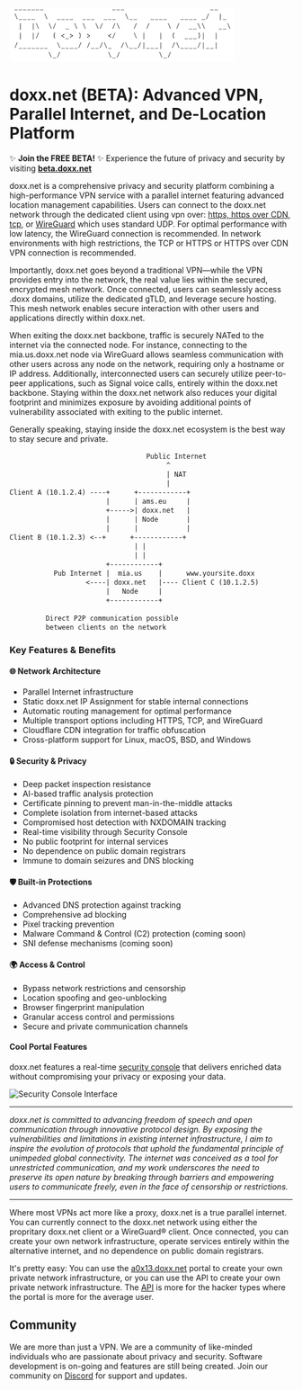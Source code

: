 ![doxx.net logo](/assets/doxx.net.logo.png)

# **doxx.net (BETA): Advanced VPN, Parallel Internet, and De-Location Platform**

✨ **Join the FREE BETA!** ✨ Experience the future of privacy and security by visiting [**beta.doxx.net**](https://beta.doxx.net)

doxx.net is a comprehensive privacy and security platform combining a high-performance VPN service with a parallel internet featuring advanced location management capabilities. Users can connect to the doxx.net network through the dedicated client using vpn over: [https, https over CDN, tcp](https://docs.doxx.net/vpn_clients/doxx.net/), or [WireGuard](https://docs.doxx.net/vpn_clients/wireguard) which uses standard UDP. For optimal performance with low latency, the WireGuard connection is recommended. In network environments with high restrictions, the TCP or HTTPS or HTTPS over CDN VPN connection is recommended.

Importantly, doxx.net goes beyond a traditional VPN—while the VPN provides entry into the network, the real value lies within the secured, encrypted mesh network. Once connected, users can seamlessly access .doxx domains, utilize the dedicated gTLD, and leverage secure hosting. This mesh network enables secure interaction with other users and applications directly within doxx.net.

When exiting the doxx.net backbone, traffic is securely NATed to the internet via the connected node. For instance, connecting to the mia.us.doxx.net node via WireGuard allows seamless communication with other users across any node on the network, requiring only a hostname or IP address. Additionally, interconnected users can securely utilize peer-to-peer applications, such as Signal voice calls, entirely within the doxx.net backbone. Staying within the doxx.net network also reduces your digital footprint and minimizes exposure by avoiding additional points of vulnerability associated with exiting to the public internet.

Generally speaking, staying inside the doxx.net ecosystem is the best way to stay secure and private.

```
                                  Public Internet
                                       ^
                                       | NAT
                                       |
Client A (10.1.2.4) ----+      +------------+
                        |      | ams.eu     |
                        +----->| doxx.net   |
                        |      | Node       |
                        |      |            |
Client B (10.1.2.3) <--+      +------------+
                               | |
                               | |
                        +------------+
           Pub Internet |  mia.us    |      www.yoursite.doxx
                   <----| doxx.net   |---- Client C (10.1.2.5)
                        |   Node     |
                        +------------+

         Direct P2P communication possible
         between clients on the network
```
### Key Features & Benefits

#### 🌐 Network Architecture
- Parallel Internet infrastructure
- Static doxx.net IP Assignment for stable internal connections
- Automatic routing management for optimal performance
- Multiple transport options including HTTPS, TCP, and WireGuard
- Cloudflare CDN integration for traffic obfuscation
- Cross-platform support for Linux, macOS, BSD, and Windows

#### 🔒 Security & Privacy
- Deep packet inspection resistance
- AI-based traffic analysis protection
- Certificate pinning to prevent man-in-the-middle attacks
- Complete isolation from internet-based attacks
- Compromised host detection with NXDOMAIN tracking
- Real-time visibility through Security Console
- No public footprint for internal services
- No dependence on public domain registrars
- Immune to domain seizures and DNS blocking

#### 🛡️ Built-in Protections
- Advanced DNS protection against tracking
- Comprehensive ad blocking
- Pixel tracking prevention
- Malware Command & Control (C2) protection (coming soon)
- SNI defense mechanisms (coming soon)

#### 🌍 Access & Control
- Bypass network restrictions and censorship
- Location spoofing and geo-unblocking
- Browser fingerprint manipulation
- Granular access control and permissions
- Secure and private communication channels
  
#### Cool Portal Features
doxx.net features a real-time [security console](https://docs.doxx.net/a0x13/security-console) that delivers enriched data without compromising your privacy or exposing your data.

![Security Console Interface](https://docs.doxx.net/assets/security_console.gif)

---

*doxx.net is committed to advancing freedom of speech and open communication through innovative protocol design. By exposing the vulnerabilities and limitations in existing internet infrastructure, I aim to inspire the evolution of protocols that uphold the fundamental principle of unimpeded global connectivity. The internet was conceived as a tool for unrestricted communication, and my work underscores the need to preserve its open nature by breaking through barriers and empowering users to communicate freely, even in the face of censorship or restrictions.*

---

Where most VPNs act more like a proxy, doxx.net is a true parallel internet. You can currently connect to the doxx.net network using either the propritary doxx.net client or a WireGuard® client. Once connected, you can create your own network infrastructure, operate services entirely within the alternative internet, and no dependence on public domain registrars.

It's pretty easy: You can use the [a0x13.doxx.net](https://a0x13.doxx.net) portal to create your own private network infrastructure, or you can use the API to create your own private network infrastructure. The [API](https://docs.doxx.net/api/) is more for the hacker types where the portal is more for the average user.


## Community

We are more than just a VPN. We are a community of like-minded individuals who are passionate about privacy and security. Software development is on-going and features are still being created. Join our community on [Discord](https://discord.gg/Gr9rByrEzZ) for support and updates.
